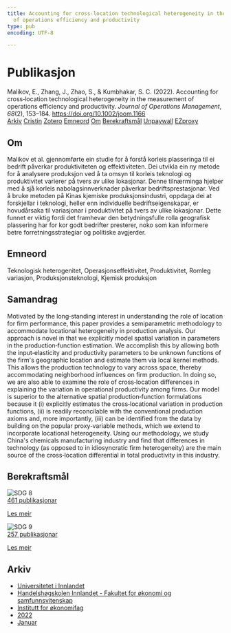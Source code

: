 ```yaml
---
title: Accounting for cross‐location technological heterogeneity in the measurement
  of operations efficiency and productivity
type: pub
encoding: UTF-8

---
```

<h1>Publikasjon</h1>
<article id="csl-bib-container-CDJYQ3SS" class="csl-bib-container">
  <div class="csl-bib-body"> <div class="csl-entry">Malikov, E., Zhang, J., Zhao, S., &#38; Kumbhakar, S. C. (2022). Accounting for cross‐location technological heterogeneity in the measurement of operations efficiency and productivity. <i>Journal of Operations Management</i>, <i>68</i>(2), 153–184. <a href="https://doi.org/10.1002/joom.1166">https://doi.org/10.1002/joom.1166</a></div> </div>
  <div class="csl-bib-buttons">
    <a href="#taxonomy-article-CDJYQ3SS" alt="archive" class="csl-bib-button">Arkiv</a>
    <a href="https://app.cristin.no/results/show.jsf?id=1978794" alt="Cristin" class="csl-bib-button">Cristin</a>
    <a href="http://zotero.org/groups/5881554/items/CDJYQ3SS" alt="Zotero" class="csl-bib-button">Zotero</a>
    <a href="#keywords-article-CDJYQ3SS" alt="keywords" class="csl-bib-button">Emneord</a>
    <a href="#about-article-CDJYQ3SS" alt="about_pub" class="csl-bib-button">Om</a>
    <a href="#sdg-article-CDJYQ3SS" alt="sdg" class="csl-bib-button">Berekraftsmål</a>
    <a href="https://arxiv.org/pdf/2302.13430" alt="Unpaywall" class="csl-bib-button">Unpaywall</a>
    <a href="https://arxiv.org/pdf/2302.13430" alt="EZproxy" class="csl-bib-button">EZproxy</a>
  </div>
  <div id="csl-bib-meta-container-CDJYQ3SS"></div>
</article>
<div id="csl-bib-meta-CDJYQ3SS" class="csl-bib-meta">
  <article id="about-article-CDJYQ3SS" class="about_pub-article">
    <h1>Om</h1>
    Malikov et al. gjennomførte ein studie for å forstå korleis plasseringa til ei bedrift påverkar produktiviteten og effektiviteten. Dei utvikla ein ny metode for å analysere produksjon ved å ta omsyn til korleis teknologi og produktivitet varierer på tvers av ulike lokasjonar. Denne tilnærminga hjelper med å sjå korleis nabolagsinnverknader påverkar bedriftsprestasjonar. Ved å bruke metoden på Kinas kjemiske produksjonsindustri, oppdaga dei at forskjellar i teknologi, heller enn individuelle bedriftseigenskapar, er hovudårsaka til variasjonar i produktivitet på tvers av ulike lokasjonar. Dette funnet er viktig fordi det framhevar den betydningsfulle rolla geografisk plassering har for kor godt bedrifter presterer, noko som kan informere betre forretningsstrategiar og politiske avgjerder.
  </article>
  <article id="keywords-article-CDJYQ3SS" class="keywords-article">
    <h1>Emneord</h1>
    Teknologisk heterogenitet, Operasjonseffektivitet, Produktivitet, Romleg variasjon, Produksjonsteknologi, Kjemisk produksjon
  </article>
  <article id="abstract-article-CDJYQ3SS" class="abstract-article">
    <h1>Samandrag</h1>
    Motivated by the long‐standing interest in understanding the role of location for firm performance, this paper provides a semiparametric methodology to accommodate locational heterogeneity in production analysis. Our approach is novel in that we explicitly model spatial variation in parameters in the production‐function estimation. We accomplish this by allowing both the input‐elasticity and productivity parameters to be unknown functions of the firm's geographic location and estimate them via local kernel methods. This allows the production technology to vary across space, thereby accommodating neighborhood influences on firm production. In doing so, we are also able to examine the role of cross‐location differences in explaining the variation in operational productivity among firms. Our model is superior to the alternative spatial production‐function formulations because it (i) explicitly estimates the cross‐locational variation in production functions, (ii) is readily reconcilable with the conventional production axioms and, more importantly, (iii) can be identified from the data by building on the popular proxy‐variable methods, which we extend to incorporate locational heterogeneity. Using our methodology, we study China's chemicals manufacturing industry and find that differences in technology (as opposed to in idiosyncratic firm heterogeneity) are the main source of the cross‐location differential in total productivity in this industry.
  </article>
  <article id="sdg-article-CDJYQ3SS" class="sdg-article">
    <h1>Berekraftsmål</h1>
    <div class="sdg-container"><div id="sdg8" class="sdg">
        <img src="{{< params subfolder >}}images/sdg/sdg08_nn.png" class="image" alt="SDG 8">
        <div class="sdg-overlay">
          <a href="{{< params subfolder >}}nn/archive/?sdg=8#archive" class="sdg-publication-count"><span>461</span> publikasjonar</a>
          <p><a href="https://fn.no/om-fn/fns-baerekraftsmaal/anstendig-arbeid-og-oekonomisk-vekst?lang=nno-NO" class="sdg-read-more">Les meir</a></p>
        </div>
      </div> <div id="sdg9" class="sdg">
        <img src="{{< params subfolder >}}images/sdg/sdg09_nn.png" class="image" alt="SDG 9">
        <div class="sdg-overlay">
          <a href="{{< params subfolder >}}nn/archive/?sdg=9#archive" class="sdg-publication-count"><span>257</span> publikasjonar</a>
          <p><a href="https://fn.no/om-fn/fns-baerekraftsmaal/industri-innovasjon-og-infrastruktur?lang=nno-NO" class="sdg-read-more">Les meir</a></p>
        </div>
      </div></div>
  </article>
  <article id="taxonomy-article-CDJYQ3SS" class="taxonomy-article">
    <h1>Arkiv</h1>
    <ul>
      <li><a href="{{< params subfolder >}}nn/archive/?key=3DCRN523">Universitetet i Innlandet</a></li>
      <li><a href="{{< params subfolder >}}nn/archive/?key=DU8Q9LN9">Handelshøgskolen Innlandet - Fakultet for økonomi og samfunnsvitenskap</a></li>
      <li><a href="{{< params subfolder >}}nn/archive/?key=3IQA89I8">Institutt for økonomifag</a></li>
      <li><a href="{{< params subfolder >}}nn/archive/?key=6THNNMZZ">2022</a></li>
      <li><a href="{{< params subfolder >}}nn/archive/?key=UVMJ4AMR">Januar</a></li>
    </ul>
  </article>
</div>

